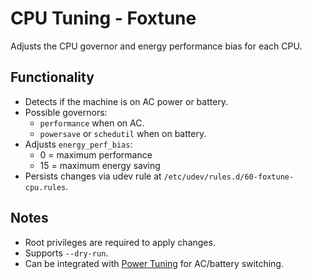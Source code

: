 # CPU Tuning - Foxtune

Adjusts the CPU governor and energy performance bias for each CPU.

## Functionality

- Detects if the machine is on AC power or battery.
- Possible governors:
  - `performance` when on AC.
  - `powersave` or `schedutil` when on battery.
- Adjusts `energy_perf_bias`:
  - 0 = maximum performance
  - 15 = maximum energy saving
- Persists changes via udev rule at `/etc/udev/rules.d/60-foxtune-cpu.rules`.

## Notes

- Root privileges are required to apply changes.
- Supports `--dry-run`.
- Can be integrated with [Power Tuning](power_tuning.md) for AC/battery switching.
